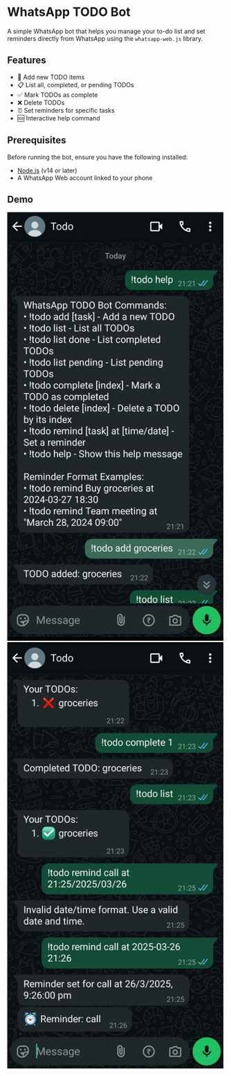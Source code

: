 # WhatsApp TODO Bot

A simple WhatsApp bot that helps you manage your to-do list and set reminders directly from WhatsApp using the `whatsapp-web.js` library.

## Features

- 📌 Add new TODO items
- 📋 List all, completed, or pending TODOs
- ✅ Mark TODOs as complete
- ❌ Delete TODOs
- ⏰ Set reminders for specific tasks
- 🆘 Interactive help command

## Prerequisites

Before running the bot, ensure you have the following installed:

- [Node.js](https://nodejs.org/en/download/) (v14 or later)
- A WhatsApp Web account linked to your phone

## Demo 
<img src="./demo-imgs/firstdemo.jpeg" alt="First image" width="500"/>
<img src="./demo-imgs/seconddemo.jpeg" alt="Second image" width="500"/>
